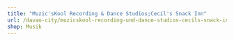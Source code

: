 ```yaml
---
title: "Muzic'sKool Recording & Dance Studios;Cecil's Snack Inn"
url: /davao-city/muzicskool-recording-und-dance-studios-cecils-snack-inn/
shop: Musik
---
```

